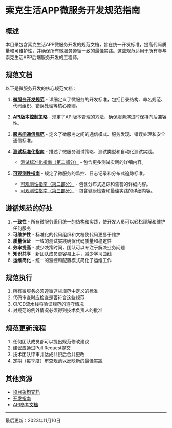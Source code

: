 # 索克生活APP微服务开发规范指南

## 概述

本目录包含索克生活APP微服务开发的规范文档，旨在统一开发标准，提高代码质量和可维护性，并确保所有微服务遵循一致的最佳实践。这些规范适用于所有参与索克生活APP后端服务开发的工程师。

## 规范文档

以下是微服务开发的核心规范文档：

1. [**微服务开发规范**](./DEVELOPMENT_GUIDELINES.md) - 详细定义了微服务的开发标准，包括目录结构、命名规范、代码组织、错误处理等核心原则。

2. [**API版本控制策略**](./API_VERSIONING_STRATEGY.md) - 规定了API版本管理的方法，确保服务演进时保持向后兼容性。

3. [**服务间通信规范**](./SERVICE_COMMUNICATION.md) - 定义了微服务之间的通信模式、服务发现、错误处理和安全通信标准。

4. [**测试标准化指南**](./TESTING_GUIDELINES.md) - 描述了微服务测试策略、测试类型和自动化测试实践。
   - [测试标准化指南（第二部分）](./TESTING_GUIDELINES_PART2.md) - 包含更多测试实践的详细内容。

5. [**可观测性指南**](./OBSERVABILITY_GUIDELINES.md) - 规定了微服务的监控、日志记录和分布式追踪标准。
   - [可观测性指南（第二部分）](./OBSERVABILITY_GUIDELINES_PART2.md) - 包含分布式追踪和告警的详细内容。
   - [可观测性指南（第三部分）](./OBSERVABILITY_GUIDELINES_PART3.md) - 包含健康检查和最佳实践的详细内容。

## 遵循规范的好处

1. **一致性** - 所有微服务采用统一的结构和实践，使开发人员可以轻松理解和维护任何服务
2. **可维护性** - 标准化的代码组织和文档使代码更易于维护
3. **质量保证** - 一致的测试实践确保代码质量和稳定性
4. **效率提高** - 减少决策时间，团队可以专注于解决业务问题
5. **知识共享** - 新团队成员更容易上手，减少学习曲线
6. **运维简化** - 统一的监控和配置模式简化了运维工作

## 规范执行

1. 所有微服务必须遵循这些规范中定义的标准
2. 代码审查时应检查是否符合这些规范
3. CI/CD流水线将验证规范的遵守情况
4. 对规范的例外情况必须得到技术负责人的批准

## 规范更新流程

1. 任何团队成员都可以提出规范修改建议
2. 建议应通过Pull Request提交
3. 技术团队评审并达成共识后合并更改
4. 定期（每季度）审查规范以反映新的最佳实践

## 其他资源

- [项目架构文档](../../architecture/README.md)
- [开发指南](../../DEVELOPMENT_GUIDE.md)
- [API参考文档](../../api/README.md)

---

最后更新：2023年11月10日